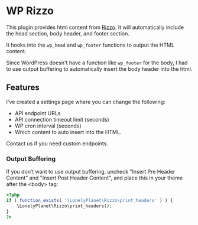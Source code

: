 # WP Rizzo

This plugin provides html content from [Rizzo](http://rizzo.lonelyplanet.com/).
It will automatically include the head section, body header, and footer section.

It hooks into the `wp_head` and `wp_footer` functions to output the HTML content.

Since WordPress doesn't have a function like `wp_footer` for the body, I had to use
output buffering to automatically insert the body header into the html.

## Features

I've created a settings page where you can change the following:

* API endpoint URLs
* API connection timeout limit (seconds)
* WP cron interval (seconds)
* Which content to auto insert into the HTML.

Contact us if you need custom endpoints.

### Output Buffering

If you don’t want to use output buffering, uncheck "Insert Pre Header Content" and "Insert Post Header Content", and place this in your theme after the &lt;body&gt; tag:

```php
<?php
if ( function_exists( '\LonelyPlanet\Rizzo\print_headers' ) ) {
    \LonelyPlanet\Rizzo\print_headers();
}
?> 
```
